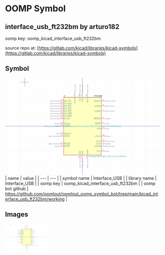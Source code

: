 # OOMP Symbol  
## interface_usb_ft232bm  by arturo182  
  
oomp key: oomp_kicad_interface_usb_ft232bm  
  
source repo at: [https://gitlab.com/kicad/libraries/kicad-symbols](https://gitlab.com/kicad/libraries/kicad-symbols)  
## Symbol  
  
[![working.png](working_600.png)](working.png)  
| name | value | 
| --- | --- | 
| symbol name | Interface_USB | 
| library name | Interface_USB | 
| oomp key | oomp_kicad_interface_usb_ft232bm | 
| oomp bot github | https://github.com/oomlout/oomlout_oomp_symbol_bot/tree/main/kicad_interface_usb_ft232bm/working | 
## Images  
  
[![working.png](working_140.png)](working.png)  
